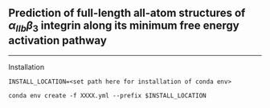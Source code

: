 
Prediction of full-length all-atom structures of $\alpha_{IIb}\beta_{3}$ integrin along its minimum free energy activation pathway
---


---

Installation

`INSTALL_LOCATION=<set path here for installation of conda env>`

`conda env create -f XXXX.yml --prefix $INSTALL_LOCATION`


